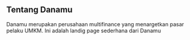 ## Tentang Danamu

Danamu merupakan perusahaan multifinance yang menargetkan pasar pelaku UMKM. Ini adalah landig page sederhana dari Danamu